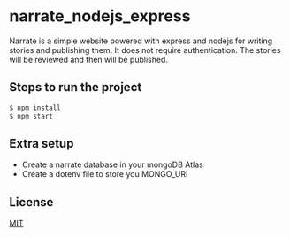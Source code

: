# narrate_nodejs_express
Narrate is a simple website powered with express and nodejs for writing stories and publishing them. It does not require authentication. The stories will be reviewed and then will be published.

## Steps to run the project

```bash
$ npm install
$ npm start
```

## Extra setup
* Create a narrate database in your mongoDB Atlas
* Create a dotenv file to store you MONGO_URI

## License

  [MIT](LICENSE)

